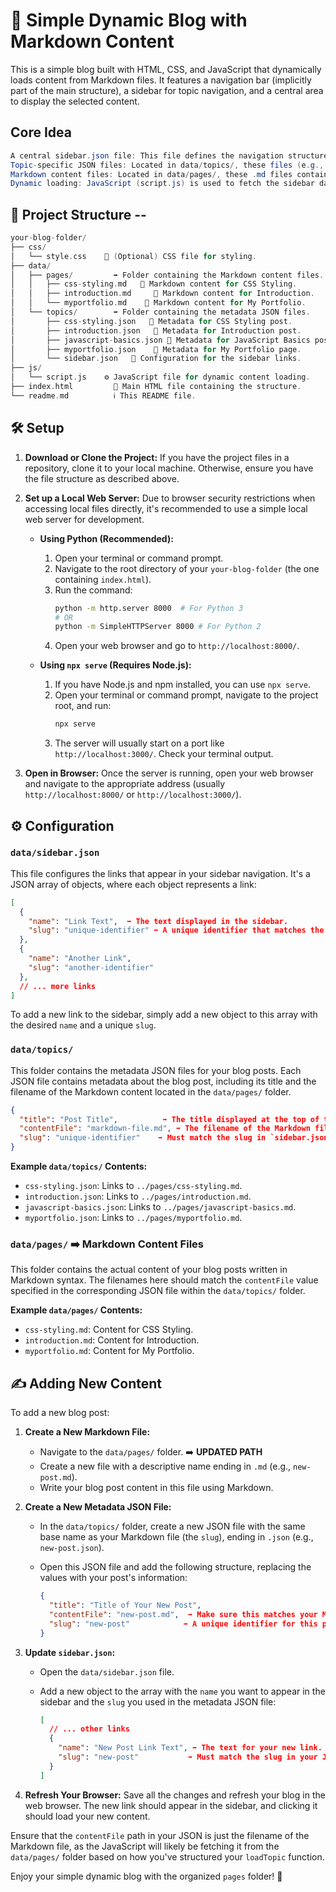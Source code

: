 # 🚀 Simple Dynamic Blog with Markdown Content

This is a simple blog built with HTML, CSS, and JavaScript that dynamically loads content from Markdown files. It features a navigation bar (implicitly part of the main structure), a sidebar for topic navigation, and a central area to display the selected content.

## Core Idea
```java
A central sidebar.json file: This file defines the navigation structure of your blog, including top-level items and nested dropdowns, with each link associated with a "slug".
Topic-specific JSON files: Located in data/topics/, these files (e.g., introduction.json, tech/python.json) contain metadata for each topic, including the title and the filename of the corresponding content file.
Markdown content files: Located in data/pages/, these .md files contain the actual content for each topic, which is then converted to HTML for display.
Dynamic loading: JavaScript (script.js) is used to fetch the sidebar data, generate the navigation dynamically, and load the content for the selected topic on demand, updating the content area of the page.
```

## 📂 Project Structure --

```c++
your-blog-folder/
├── css/
│   └── style.css    🎨 (Optional) CSS file for styling.
├── data/
│   ├── pages/         ➡️ Folder containing the Markdown content files.
│   │   ├── css-styling.md   📜 Markdown content for CSS Styling.
│   │   ├── introduction.md     📜 Markdown content for Introduction.
│   │   └── myportfolio.md    📜 Markdown content for My Portfolio.
│   └── topics/        ➡️ Folder containing the metadata JSON files.
│       ├── css-styling.json   📝 Metadata for CSS Styling post.
│       ├── introduction.json   📝 Metadata for Introduction post.
│       ├── javascript-basics.json 📝 Metadata for JavaScript Basics post.
│       ├── myportfolio.json    📝 Metadata for My Portfolio page.
│       └── sidebar.json   🔗 Configuration for the sidebar links.
├── js/
│   └── script.js    ⚙️ JavaScript file for dynamic content loading.
├── index.html         📄 Main HTML file containing the structure.
└── readme.md          ℹ️ This README file.
```

## 🛠️ Setup

1.  **Download or Clone the Project:**
    If you have the project files in a repository, clone it to your local machine. Otherwise, ensure you have the file structure as described above.

2.  **Set up a Local Web Server:**
    Due to browser security restrictions when accessing local files directly, it's recommended to use a simple local web server for development.

    * **Using Python (Recommended):**
        1.  Open your terminal or command prompt.
        2.  Navigate to the root directory of your `your-blog-folder` (the one containing `index.html`).
        3.  Run the command:
            ```bash
            python -m http.server 8000  # For Python 3
            # OR
            python -m SimpleHTTPServer 8000 # For Python 2
            ```
        4.  Open your web browser and go to `http://localhost:8000/`.

    * **Using `npx serve` (Requires Node.js):**
        1.  If you have Node.js and npm installed, you can use `npx serve`.
        2.  Open your terminal or command prompt, navigate to the project root, and run:
            ```bash
            npx serve
            ```
        3.  The server will usually start on a port like `http://localhost:3000/`. Check your terminal output.

3.  **Open in Browser:** Once the server is running, open your web browser and navigate to the appropriate address (usually `http://localhost:8000/` or `http://localhost:3000/`).

## ⚙️ Configuration

### `data/sidebar.json`

This file configures the links that appear in your sidebar navigation. It's a JSON array of objects, where each object represents a link:

```json
[
  {
    "name": "Link Text",  ➡️ The text displayed in the sidebar.
    "slug": "unique-identifier" ➡️ A unique identifier that matches the filename (without extension) of the corresponding topic JSON file in `data/topics/`.
  },
  {
    "name": "Another Link",
    "slug": "another-identifier"
  },
  // ... more links
]
```

To add a new link to the sidebar, simply add a new object to this array with the desired `name` and a unique `slug`.

### `data/topics/`

This folder contains the metadata JSON files for your blog posts. Each JSON file contains metadata about the blog post, including its title and the filename of the Markdown content located in the `data/pages/` folder.

```json
{
  "title": "Post Title",          ➡️ The title displayed at the top of the content area.
  "contentFile": "markdown-file.md", ➡️ The filename of the Markdown file for this post (located in `data/pages/`).
  "slug": "unique-identifier"    ➡️ Must match the slug in `sidebar.json`.
}
```

**Example `data/topics/` Contents:**

* `css-styling.json`: Links to `../pages/css-styling.md`.
* `introduction.json`: Links to `../pages/introduction.md`.
* `javascript-basics.json`: Links to `../pages/javascript-basics.md`.
* `myportfolio.json`: Links to `../pages/myportfolio.md`.

### `data/pages/` ➡️ Markdown Content Files

This folder contains the actual content of your blog posts written in Markdown syntax. The filenames here should match the `contentFile` value specified in the corresponding JSON file within the `data/topics/` folder.

**Example `data/pages/` Contents:**

* `css-styling.md`: Content for CSS Styling.
* `introduction.md`: Content for Introduction.
* `myportfolio.md`: Content for My Portfolio.

## ✍️ Adding New Content

To add a new blog post:

1.  **Create a New Markdown File:**
    * Navigate to the `data/pages/` folder. ➡️ **UPDATED PATH**
    * Create a new file with a descriptive name ending in `.md` (e.g., `new-post.md`).
    * Write your blog post content in this file using Markdown.

2.  **Create a New Metadata JSON File:**
    * In the `data/topics/` folder, create a new JSON file with the same base name as your Markdown file (the `slug`), ending in `.json` (e.g., `new-post.json`).
    * Open this JSON file and add the following structure, replacing the values with your post's information:

        ```json
        {
          "title": "Title of Your New Post",
          "contentFile": "new-post.md",  ➡️ Make sure this matches your Markdown filename in `data/pages/`.
          "slug": "new-post"            ➡️ A unique identifier for this post.
        }
        ```

3.  **Update `sidebar.json`:**
    * Open the `data/sidebar.json` file.
    * Add a new object to the array with the `name` you want to appear in the sidebar and the `slug` you used in the metadata JSON file:

        ```json
        [
          // ... other links
          {
            "name": "New Post Link Text", ➡️ The text for your new link.
            "slug": "new-post"           ➡️ Must match the slug in your JSON file.
          }
        ]
        ```

4.  **Refresh Your Browser:** Save all the changes and refresh your blog in the web browser. The new link should appear in the sidebar, and clicking it should load your new content.

Ensure that the `contentFile` path in your JSON is just the filename of the Markdown file, as the JavaScript will likely be fetching it from the `data/pages/` folder based on how you've structured your `loadTopic` function.

Enjoy your simple dynamic blog with the organized `pages` folder! 🎉
```
